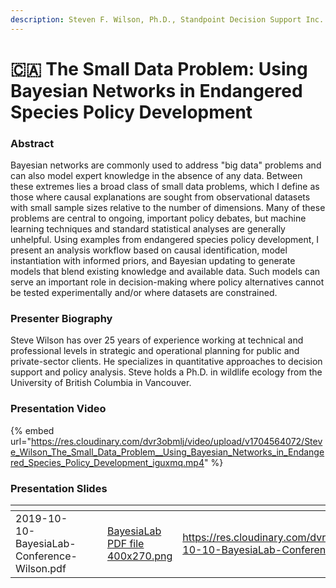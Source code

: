 ```yaml
---
description: Steven F. Wilson, Ph.D., Standpoint Decision Support Inc.
---
```


# 🇨🇦 The Small Data Problem: Using Bayesian Networks in Endangered Species Policy Development

### Abstract&#x20;

Bayesian networks are commonly used to address "big data" problems and can also model expert knowledge in the absence of any data. Between these extremes lies a broad class of small data problems, which I define as those where causal explanations are sought from observational datasets with small sample sizes relative to the number of dimensions. Many of these problems are central to ongoing, important policy debates, but machine learning techniques and standard statistical analyses are generally unhelpful. Using examples from endangered species policy development, I present an analysis workflow based on causal identification, model instantiation with informed priors, and Bayesian updating to generate models that blend existing knowledge and available data. Such models can serve an important role in decision-making where policy alternatives cannot be tested experimentally and/or where datasets are constrained.

### Presenter Biography&#x20;

Steve Wilson has over 25 years of experience working at technical and professional levels in strategic and operational planning for public and private-sector clients. He specializes in quantitative approaches to decision support and policy analysis. Steve holds a Ph.D. in wildlife ecology from the University of British Columbia in Vancouver.

### Presentation Video

{% embed url="https://res.cloudinary.com/dvr3obmlj/video/upload/v1704564072/Steve_Wilson_The_Small_Data_Problem__Using_Bayesian_Networks_in_Endangered_Species_Policy_Development_iguxmq.mp4" %}

### Presentation Slides

<table data-view="cards"><thead><tr><th></th><th></th><th></th><th data-hidden data-card-cover data-type="files"></th><th data-hidden data-card-target data-type="content-ref"></th></tr></thead><tbody><tr><td>2019-10-10-BayesiaLab-Conference-Wilson.pdf</td><td></td><td></td><td><a href="../../../.gitbook/assets/BayesiaLab PDF file  400x270.png">BayesiaLab PDF file  400x270.png</a></td><td><a href="https://res.cloudinary.com/dvr3obmlj/image/upload/v1704664926/2019-10-10-BayesiaLab-Conference-Wilson_gnaoxa.pdf">https://res.cloudinary.com/dvr3obmlj/image/upload/v1704664926/2019-10-10-BayesiaLab-Conference-Wilson_gnaoxa.pdf</a></td></tr></tbody></table>
